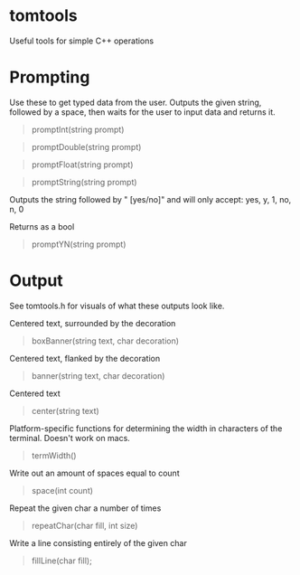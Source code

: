 tomtools
========

Useful tools for simple C++ operations

Prompting
=========

Use these to get typed data from the user. Outputs the given string, followed by a space,
then waits for the user to input data and returns it.

> promptInt(string prompt)

> promptDouble(string prompt)

> promptFloat(string prompt)

> promptString(string prompt)

Outputs the string followed by " [yes/no]" and will only accept: yes, y, 1, no, n, 0

Returns as a bool
> promptYN(string prompt)


Output
======
See tomtools.h for visuals of what these outputs look like.

Centered text, surrounded by the decoration
> boxBanner(string text, char decoration)

Centered text, flanked by the decoration
> banner(string text, char decoration)

Centered text
> center(string text)

Platform-specific functions for determining the width in characters of the terminal.
Doesn't work on macs.
> termWidth()

Write out an amount of spaces equal to count
> space(int count)

Repeat the given char a number of times
> repeatChar(char fill, int size)

Write a line consisting entirely of the given char
> fillLine(char fill);
